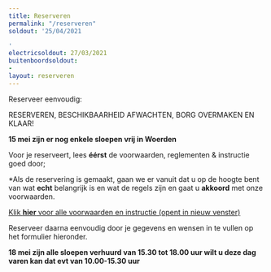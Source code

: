```yaml
---
title: Reserveren
permalink: "/reserveren"
soldout: '25/04/2021

'
electricsoldout: 27/03/2021
buitenboordsoldout:
- 
layout: reserveren
---
```



Reserveer eenvoudig:

RESERVEREN, BESCHIKBAARHEID AFWACHTEN, BORG OVERMAKEN EN KLAAR! 


**15 mei zijn er nog enkele sloepen vrij in Woerden**


Voor je reserveert, lees **éérst** de voorwaarden, reglementen & instructie goed door;

*Als de reservering is gemaakt, gaan we er vanuit dat u op de hoogte bent van wat **echt** belangrijk is en wat de regels zijn  en gaat u **akkoord** met onze voorwaarden.

[Klik **hier** voor alle voorwaarden en instructie (opent in nieuw venster)](http://descheepsjongens.nl/voorwaarden)


Reserveer daarna eenvoudig door je gegevens en wensen in te vullen op het formulier hieronder.



**18 mei zijn alle sloepen verhuurd van 15.30 tot 18.00 uur 
wilt u deze dag varen kan dat evt van 10.00-15.30 uur**

